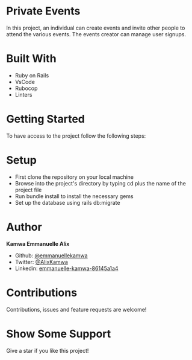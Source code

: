 # Private Events

In this project, an individual can create events and invite other people to attend the various events. The events creator can manage user signups.

# Built With

- Ruby on Rails
- VsCode
- Rubocop
- Linters

# Getting Started

To have access to the project follow the following steps:

# Setup 

- First clone the repository on your local machine
- Browse into the project's directory by typing cd plus the name of the project file
- Run bundle install to install the necessary gems
- Set up the database using rails db:migrate

# Author

**Kamwa Emmanuelle Alix**

- Github: [@emmanuellekamwa](https://github.com/emmanuellekamwa)
- Twitter: [@AlixKamwa](https://twitter.com/AlixKamwa)
- Linkedin: [emmanuelle-kamwa-86145a1a4](https://www.linkedin.com/in/emmanuelle-kamwa-86145a1a4)

# Contributions

Contributions, issues and feature requests are welcome!

# Show Some Support

Give a star if you like this project!

